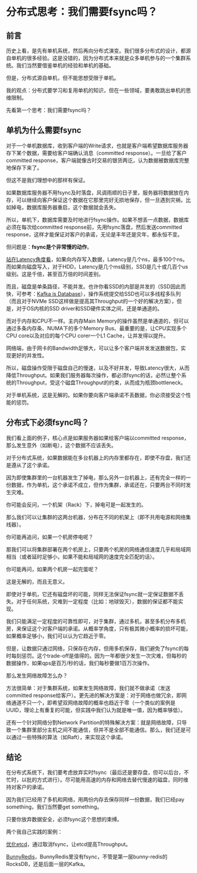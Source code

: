 # 分布式思考：我们需要fsync吗？

## 前言 

历史上看，是先有单机系统，然后再向分布式演变。我们很多分布式的设计，都源自单机的很多经验。这是没错的，因为分布式本来就是众多单机参与的一个集群系统。我们当然要借鉴单机的经验和单机的基础。

但是，分布式源自单机，但不能思想受限于单机。

我的观点：分布式要学习和复用单机的知识，但在一些领域，要勇敢跳出单机的思维限制。

先看第一个思考：我们需要fsync吗？

## 单机为什么需要fsync

对于一个单机数据库，收到客户端的Write请求，也就是客户端希望数据库服务器存下某个数据，需要给客户端确认消息（committed response）。一旦给了客户committed response，客户端就像古时交易的银货两讫，认为数据被数据库完整地保存下来了。

但这不是我们理想中的那样有保证。

如果数据库服务器不用fsync及时落盘，风调雨顺的日子里，服务器将数据放在内存，可以继续向客户保证这个数据在它那里完好无损地保存，但一旦遇到灾祸，比如掉电，数据库服务器重启，这个数据就会丢失。

所以，单机下，数据库需要及时地进行fsync操作。如果不想丢一点数据，数据库必须在每次给committed response前，先用fsync落盘，然后发送committed response，这样才能保证对客户的承诺，无论是丰年还是灾年，都永恒不变。

但问题是：**fsync是个非常慢的动作**。

[站在Latency角度看](throughput-bandwidth-latency.md)，如果向内存写入数据，Latency是几个ns，最多100个ns。而如果向磁盘写入，对于HDD，Latency是几个ms级别，SSD是几十或几百个us级别。这是千倍，甚至百万倍的时间差别。

而且，磁盘是单条路径，不能并发。也许你看SSD的内部是并发的（SSD因此而快，可参考：[Kafka is Database](https://zhuanlan.zhihu.com/p/392645152)），操作系统提交给SSD也可以多线程多队列（而且对于NVMe SSD这样做是提高其Throughput的一个好的解决方案），但是，对于OS内核的SSD driver和SSD硬件实体之间，还是单通道的。

而对于内存和CPU不一样。主内存Main Memory的操作虽然是单通道的，但可以通过多条内存条、NUMA下的多个Memory Bus、最重要的是，让CPU实现多个CPU core以及对应的每个CPU corer一个L1 Cache，让并发得以提升。

网络端，由于网卡的Bandwidth足够大，可以让多个客户端并发发送数据包，实现更好的并发性。

所以，磁盘操作受限于磁盘自己的慢速，以及不好并发，导致Latency很大，从而降低Throughput。如果我们服务器每次操作，都必须fsync的话，必然让整个系统的Throughput，受这个磁盘Throughput的约束，从而成为瓶颈bottleneck。

对于单机系统，这是无解的。如果你要向客户端承诺不丢数据，你必须接受这个性能的惩罚。

## 分布式下必须fsync吗？

我们看上面的例子，核心点是如果服务器如果给客户端以committed response，那么发生意外（如断电），这个数据不应该丢失。

对于分布式系统，如果数据能在多台机器上的内存里都存在，即使不存盘，我们还是遵从了这个承诺。

因为即使集群里的一台机器发生了掉电，那么另外一台机器上，还有完全一样的一份数据，作为单机，这个承诺不成立，但作为集群，承诺还在，只要两台不同时发生灾难。

你可能会反问，一个机架（Rack）下，掉电可是一起发生的。

那么我们可以让集群的这两台机器，分布在不同的机架上（即不共用电源和网络集线器）。

你可能再追问，如果一个机房停电呢？

那我们可以将集群部署在两个机房上，只要两个机房的网络通信速度几乎和局域网相当（或者延时足够小，如果不能和局域网的速度完全匹配的话）。

你可能再问，如果两个机房一起完蛋呢？

这是无解的，而且无意义。

即使对于单机，它还有磁盘坏的可能，同样无法保证fsync就一定保证数据不丢失。对于任何系统，灾难到一定程度（比如：地球毁灭），数据的保证都不能实现。

我们只能满足一定程度的可靠性即可，对于集群，通过多机，甚至多机分布多机房，来保证这个对客户端的承诺。从概率学角度，只有极其微小概率的损坏可能，如果概率足够小，我们可以认为它趋近于零。

但是，让数据只通过网络，只保存在内存，但用多机保存，我们避免了fsync的每时每刻惩罚。这个trade-off是值得的。因为一年都很少发生一次灾难，但每秒的数据操作，如果qps是百万/秒的话，我们每秒要做1百万次操作。

那么发生网络故障怎么办？

方法很简单：对于集群系统，如果发生网络故障，我们就不做承诺（发送committed response给客户）。更先进的解决方案是：对于网络也做冗余，即网络通道不只一个，即希望双网络故障的概率也趋近于零（一个类似的案例是UUID，理论上有重复的可能，但实践中我们认为就是唯一值，因为概率够低）。

还有一个针对网络分割Network Partition的特殊解决方案：就是网络故障，只导致一个集群里部分主机之间不能通信，但并不是全部不能通信。那么，我们还是可以通过一些特殊的算法（如Raft），来实现这个承诺。

## 结论

在分布式系统下，我们要考虑放弃实时fsync（最后还是要存盘，但可以后台，不忙时，以批的方式进行）。尽可能用高速的内存和网络去替代慢速的磁盘，同时维持对客户的承诺。

因为我们已经用了多机和网络，用两份内存去保存同样一份数据，我们已经pay something，我们当然要get something。

只要你放弃数据安全，必须fsync这个思想的束缚。

两个我自己实践的案例：

[优化etcd](https://zhuanlan.zhihu.com/p/395748015)，通过取消fsync，让etcd提高Throughput。

[BunnyRedis](https://zhuanlan.zhihu.com/p/392646113)，BunnyRedis里没有fsync，不管是第一层bunny-redis的RocksDB，还是后面一层的Kafka。

